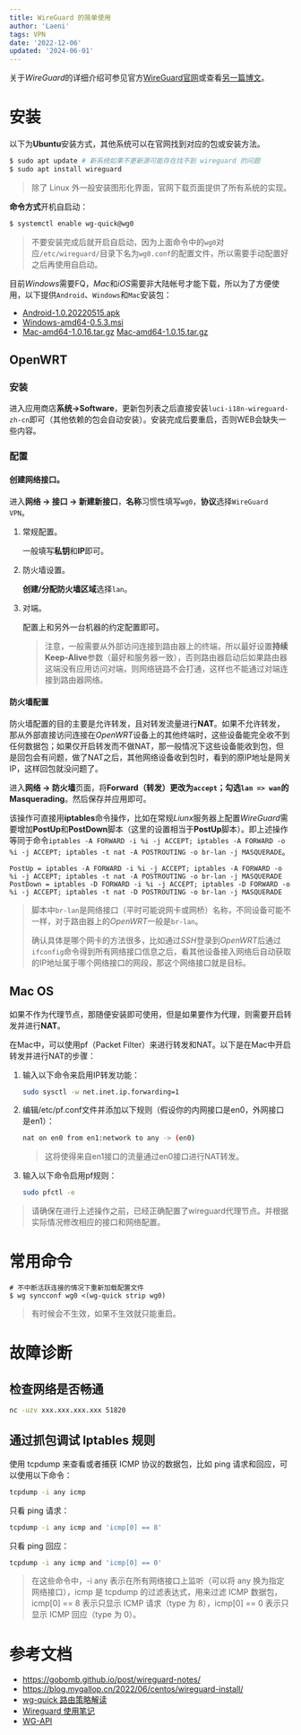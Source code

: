 ```yaml
---
title: WireGuard 的简单使用
author: 'Laeni'
tags: VPN
date: '2022-12-06'
updated: '2024-06-01'
---
```


关于*WireGuard*的详细介绍可参见官方[WireGuard官网](https://www.wireguard.com/)或查看[另一篇博文](/share/20221208)。

# 安装

以下为**Ubuntu**安装方式，其他系统可以在官网找到对应的包或安装方法。

```sh
$ sudo apt update # 新系统如果不更新源可能存在找不到 wireguard 的问题
$ sudo apt install wireguard
```

> 除了 Linux 外一般安装图形化界面，官网下载页面提供了所有系统的实现。

**命令方式**开机自启动：

```sh
$ systemctl enable wg-quick@wg0
```

> 不要安装完成后就开启自启动，因为上面命令中的`wg0`对应`/etc/wireguard/`目录下名为`wg0.conf`的配置文件，所以需要手动配置好之后再使用自启动。

目前*Windows*需要FQ，*Mac*和*iOS*需要非大陆帐号才能下载，所以为了方便使用，以下提供`Android`、`Windows`和`Mac`安装包：

- [Android-1.0.20220515.apk](https://chengdu-1252266447.cos.ap-chengdu.myqcloud.com/share/package/wireguard/Android-1.0.20220515.apk)
- [Windows-amd64-0.5.3.msi](https://chengdu-1252266447.cos.ap-chengdu.myqcloud.com/share/package/wireguard/Windows-amd64-0.5.3.msi)
- [Mac-amd64-1.0.16.tar.gz](https://chengdu-1252266447.cos.ap-chengdu.myqcloud.com/share/package/wireguard/Mac-amd64-1.0.16.tar.gz) [Mac-amd64-1.0.15.tar.gz](https://chengdu-1252266447.cos.ap-chengdu.myqcloud.com/share/package/wireguard/Mac-amd64-1.0.15.tar.gz)

## OpenWRT

### 安装

进入应用商店**系统->Software**，更新包列表之后直接安装`luci-i18n-wireguard-zh-cn`即可（其他依赖的包会自动安装）。安装完成后要重启，否则WEB会缺失一些内容。

### 配置

#### 创建网络接口。

进入**网络 -> 接口 -> 新建新接口**，**名称**习惯性填写`wg0`，**协议**选择`WireGuard VPN`。

1. 常规配置。

   一般填写**私钥**和**IP**即可。

2. 防火墙设置。

   **创建/分配防火墙区域**选择`lan`。

3. 对端。

   配置上和另外一台机器的约定配置即可。

   > 注意，一般需要从外部访问连接到路由器上的终端，所以最好设置**持续 Keep-Alive**参数（最好和服务器一致），否则路由器启动后如果路由器这端没有应用访问对端，则网络链路不会打通，这样也不能通过对端连接到路由器网络。

#### 防火墙配置

防火墙配置的目的主要是允许转发，且对转发流量进行**NAT**。如果不允许转发，那从外部直接访问连接在*OpenWRT*设备上的其他终端时，这些设备能完全收不到任何数据包；如果仅开启转发而不做NAT，那一般情况下这些设备能收到包，但是回包会有问题，做了NAT之后，其他网络设备收到包时，看到的原IP地址是网关IP，这样回包就没问题了。

进入**网络 -> 防火墙**页面，将**Forward（转发）**更改为`accept`；勾选`lan => wan`的**Masquerading**。然后保存并应用即可。

该操作可直接用**iptables**命令操作，比如在常规*Liunx*服务器上配置*WireGuard*需要增加**PostUp**和**PostDown**脚本（这里的设置相当于**PostUp**脚本）。即上述操作等同于命令`iptables -A FORWARD -i %i -j ACCEPT; iptables -A FORWARD -o %i -j ACCEPT; iptables -t nat -A POSTROUTING -o br-lan -j MASQUERADE`。

```
PostUp = iptables -A FORWARD -i %i -j ACCEPT; iptables -A FORWARD -o %i -j ACCEPT; iptables -t nat -A POSTROUTING -o br-lan -j MASQUERADE
PostDown = iptables -D FORWARD -i %i -j ACCEPT; iptables -D FORWARD -o %i -j ACCEPT; iptables -t nat -D POSTROUTING -o br-lan -j MASQUERADE
```

> 脚本中`br-lan`是网络接口（平时可能说网卡或网桥）名称，不同设备可能不一样，对于路由器上的*OpenWRT*一般是`br-lan`。
>
> 确认具体是哪个网卡的方法很多，比如通过*SSH*登录到*OpenWRT*后通过`ifconfig`命令得到所有网络接口信息之后，看其他设备接入网络后自动获取的IP地址属于哪个网络接口的网段，那这个网络接口就是目标。

## Mac OS

如果不作为代理节点，那随便安装即可使用，但是如果要作为代理，则需要开启转发并进行**NAT**。

在Mac中，可以使用pf（Packet Filter）来进行转发和NAT。以下是在Mac中开启转发并进行NAT的步骤：

1. 输入以下命令来启用IP转发功能：

   ```bash
   sudo sysctl -w net.inet.ip.forwarding=1
   ```

2. 编辑/etc/pf.conf文件并添加以下规则（假设你的内网接口是en0，外网接口是en1）：

   ```bash
   nat on en0 from en1:network to any -> (en0)
   ```

   > 这将使得来自en1接口的流量通过en0接口进行NAT转发。

3. 输入以下命令启用pf规则：

   ```bash
   sudo pfctl -e
   ```

> 请确保在进行上述操作之前，已经正确配置了wireguard代理节点。并根据实际情况修改相应的接口和网络配置。

# 常用命令

```shell
# 不中断活跃连接的情况下重新加载配置文件
$ wg syncconf wg0 <(wg-quick strip wg0)
```

> 有时候会不生效，如果不生效就只能重启。

# 故障诊断

## 检查网络是否畅通

```sh
nc -uzv xxx.xxx.xxx.xxx 51820
```

## 通过抓包调试 Iptables 规则

使用 tcpdump 来查看或者捕获 ICMP 协议的数据包，比如 ping 请求和回应，可以使用以下命令：

```sh
tcpdump -i any icmp
```

只看 ping 请求：

```sh
tcpdump -i any icmp and 'icmp[0] == 8'
```

只看 ping 回应：

```sh
tcpdump -i any icmp and 'icmp[0] == 0'
```

> 在这些命令中，-i any 表示在所有网络接口上监听（可以将 any 换为指定网络接口），icmp 是 tcpdump 的过滤表达式，用来过滤 ICMP 数据包，icmp[0] == 8 表示只显示 ICMP 请求（type 为 8），icmp[0] == 0 表示只显示 ICMP 回应（type 为 0）。

# 参考文档

- https://gobomb.github.io/post/wireguard-notes/
- <https://blog.mygallop.cn/2022/06/centos/wireguard-install/>
- [wg-quick 路由策略解读](https://icloudnative.io/posts/linux-routing-of-wireguard/)
- [Wireguard 使用笔记](https://gobomb.github.io/post/wireguard-notes/)
- [WG-API](https://github.com/jamescun/wg-api)